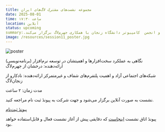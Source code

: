 ```yaml
---
title: مجموعه نشست‌های مشترک لاگ‌های ایران
date: 2025-08-01
time: ساعت ۱۷:۳۰
location: آنلاین
status: upcoming
summary:.زنجان‌لاگ و انجمن  کامپیوتر دانشگاه زنجان با همکاری جهرم‌لاگ برگزار می‌کند
image: /resources/session11_poster.jpg
---
```

![poster](session11_poster.jpg)

 نگاهی به عملکرد سخت‌افزارها و اهمیتشان در توسعه نرم‌افزار (برنامه‌نویسی)
 ارائه‌دهنده: درخشان از جهرم‌لاگ

 شبکه‌های اجتماعی آزاد و اهمیت پلتفرم‌های شفاف و غیرمتمرکز
 ارائه‌دهنده: نادکارو از زنجان‌لاگ

 مدت زمان: ۲ ساعت
 
 نشست به صورت آنلاین برگزار می‌شود و جهت شرکت به پیوندٔ ثبت نام مراجعه کنید. 
 
[پیوندٔ ثبت‌نام](https://forms.gle/Z4iXhQ3Zcj5MRGG59)

پیوندٔ اتاق نشست [اینجاست](https://engage.shatel.com/b/erf-crf-sgk-mof) که دقایقی پیش از آغاز نشست فعال و قابل‌استفاده خواهد بود.
